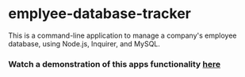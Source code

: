 # emplyee-database-tracker

This is a command-line application to manage a company's employee database, using Node.js, Inquirer, and MySQL.

### Watch a demonstration of this apps functionality [here](https://drive.google.com/file/d/1wboRah_QsJmBX3HCD_J5HbdyG8zpxBUf/view?usp=sharing)

